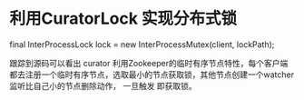 # 利用CuratorLock 实现分布式锁


final InterProcessLock lock = new InterProcessMutex(client, lockPath);

跟踪到源码可以看出 curator 利用Zookeeper的临时有序节点特性，每个客户端都去注册一个临时有序节点，选取最小的节点获取锁，其他节点创建一个watcher 监听比自己小的节点删除动作， 一旦触发 即获取锁。